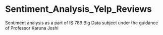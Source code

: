 # Sentiment_Analysis_Yelp_Reviews
Sentiment analysis as a part of IS 789 Big Data subject under the guidance of Professor Karuna Joshi
